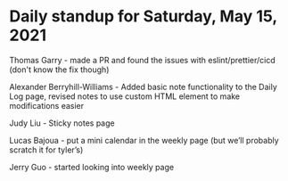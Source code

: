 # Daily standup for Saturday, May 15, 2021

Thomas Garry - made a PR and found the issues with eslint/prettier/cicd (don't know the fix though)

Alexander Berryhill-Williams - Added basic note functionality to the Daily Log page, revised notes to use custom HTML element to make modifications easier

Judy Liu - Sticky notes page

Lucas Bajoua - put a mini calendar in the weekly page (but we’ll probably scratch it for tyler’s)

Jerry Guo - started looking into weekly page
